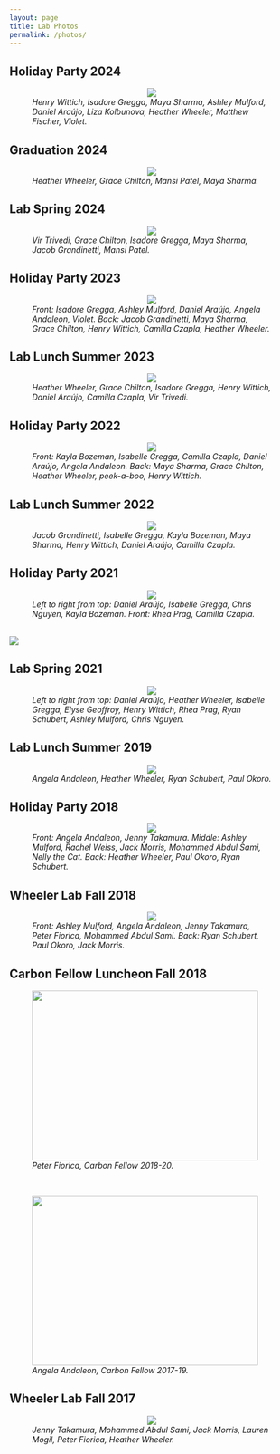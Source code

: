 ```yaml
---
layout: page
title: Lab Photos
permalink: /photos/
---
```


## Holiday Party 2024

<figure>
    <center><img src="{{ site.baseurl }}/images/lab_xmas2024.jpg"/></center>
<figcaption>
<i>Henry Wittich, Isadore Gregga, Maya Sharma, Ashley Mulford, Daniel Araújo, Liza Kolbunova, Heather Wheeler, Matthew Fischer, Violet. </i>

</figcaption>
</figure>

## Graduation 2024

<figure>
    <center><img src="{{ site.baseurl }}/images/grads2024.jpeg"/></center>
<figcaption>
<i>Heather Wheeler, Grace Chilton, Mansi Patel, Maya Sharma. </i>

</figcaption>
</figure>

## Lab Spring 2024

<figure>
    <center><img src="{{ site.baseurl }}/images/spring2024.jpeg"/></center>
<figcaption>
<i>Vir Trivedi, Grace Chilton, Isadore Gregga, Maya Sharma, Jacob Grandinetti, Mansi Patel. </i>

</figcaption>
</figure>

## Holiday Party 2023

<figure>
    <center><img src="{{ site.baseurl }}/images/lab_xmas2023.jpg"/></center>
<figcaption>
<i>Front: Isadore Gregga, Ashley Mulford, Daniel Araújo, Angela Andaleon, Violet. Back: Jacob Grandinetti, Maya Sharma, Grace Chilton, Henry Wittich, Camilla Czapla, Heather Wheeler. </i>

</figcaption>
</figure>

## Lab Lunch Summer 2023

<figure>
    <center><img src="{{ site.baseurl }}/images/lunch_june23.jpg"/></center>
<figcaption>
<i>Heather Wheeler, Grace Chilton, Isadore Gregga, Henry Wittich, Daniel Araújo, Camilla Czapla, Vir Trivedi. </i>

</figcaption>
</figure>


## Holiday Party 2022

<figure>
    <center><img src="{{ site.baseurl }}/images/fall2022_holiday.jpg"/></center>
<figcaption>
<i>Front: Kayla Bozeman, Isabelle Gregga, Camilla Czapla, Daniel Araújo, Angela Andaleon. Back: Maya Sharma, Grace Chilton, Heather Wheeler, peek-a-boo, Henry Wittich. </i>

</figcaption>
</figure>

## Lab Lunch Summer 2022

<figure>
    <center><img src="{{ site.baseurl }}/images/lunch2022.jpg"/></center>
<figcaption>
<i>Jacob Grandinetti, Isabelle Gregga, Kayla Bozeman, Maya Sharma, Henry Wittich, Daniel Araújo, Camilla Czapla. </i>

</figcaption>
</figure>


## Holiday Party 2021 
<figure>
    <center><img src="{{ site.baseurl }}/images/lab_fall2021.jpg"/></center>
<figcaption>
<i>Left to right from top: Daniel Araújo, Isabelle Gregga, Chris Nguyen, Kayla Bozeman. Front: Rhea Prag, Camilla Czapla. </i>
</figcaption>
</figure>
<br>

<img style="max-width: 400px; height: auto; " src="{{ site.baseurl }}/images/fall2021_holiday2.jpg" />




## Lab Spring 2021
<figure>
    <center><img src="{{ site.baseurl }}/images/lab-spring-2021.jpg"/></center>
<figcaption>
<i>Left to right from top: Daniel Araújo, Heather Wheeler, Isabelle Gregga, Elyse Geoffroy, Henry Wittich, Rhea Prag, Ryan Schubert, Ashley Mulford, Chris Nguyen. </i>

</figcaption>
</figure>

## Lab Lunch Summer 2019

<figure>
    <center><img src="{{ site.baseurl }}/images/beachcafe2019.jpg"/></center>
<figcaption>
<i>Angela Andaleon, Heather Wheeler, Ryan Schubert, Paul Okoro. </i>

</figcaption>
</figure>

## Holiday Party 2018

<figure>
    <center><img src="{{ site.baseurl }}/images/lab_xmas2018.jpg"/></center>
<figcaption>
<i>Front: Angela Andaleon, Jenny Takamura. Middle: Ashley Mulford, Rachel Weiss, Jack Morris, Mohammed Abdul Sami, Nelly the Cat. Back: Heather Wheeler, Paul Okoro, Ryan Schubert. </i>

</figcaption>
</figure>

## Wheeler Lab Fall 2018

<figure>
    <center><img src="{{ site.baseurl }}/images/lab_fall2018.jpg"/></center>
<figcaption>
<i>Front: Ashley Mulford, Angela Andaleon, Jenny Takamura, Peter Fiorica, Mohammed Abdul Sami. Back: Ryan Schubert, Paul Okoro, Jack Morris. </i>
</figcaption>
</figure>

## Carbon Fellow Luncheon Fall 2018

<figure>
<img src="{{ site.baseurl }}/images/peter_carbon2018.jpg" width="400px" height="300px" />
<figcaption>
        <i>Peter Fiorica, Carbon Fellow 2018-20.</i>
</figcaption>
</figure>
<br>
<figure>
<img src="{{ site.baseurl }}/images/angela_carbon2018.jpg" width="400px" height="300px" />
<figcaption>
<i>Angela Andaleon, Carbon Fellow 2017-19. </i>
</figcaption>
</figure>


## Wheeler Lab Fall 2017


<figure>
    <center><img src="{{ site.baseurl }}/images/lab_fall2017.jpg"/></center>
<figcaption>
<i>Jenny Takamura, Mohammed Abdul Sami, Jack Morris, Lauren Mogil, Peter Fiorica, Heather Wheeler. </i>
</figcaption>
</figure>





